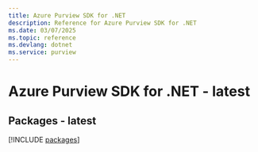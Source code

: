 ```yaml
---
title: Azure Purview SDK for .NET
description: Reference for Azure Purview SDK for .NET
ms.date: 03/07/2025
ms.topic: reference
ms.devlang: dotnet
ms.service: purview
---
```

# Azure Purview SDK for .NET - latest
## Packages - latest
[!INCLUDE [packages](purview-index.md)]
